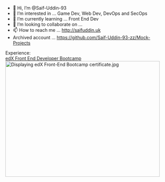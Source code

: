 - 👋 Hi, I’m @Saif-Uddin-93
- 👀 I’m interested in ... Game Dev, Web Dev, DevOps and SecOps
- 🌱 I’m currently learning ... Front End Dev
- 💞️ I’m looking to collaborate on ... 
- 📫 How to reach me ... http://saifuddin.uk
- Archived account ... https://github.com/Saif-Uddin-93-zz/Mock-Projects

Experience:<br />
<a href="https://skillsbootcamp.credential.getsmarter.com/71d6e16e-7bd2-48f5-89b5-e43e7f098fdd">edX Front End Developer Bootcamp</a>
<br />
<img src="https://lh3.googleusercontent.com/u/0/drive-viewer/AKGpihaI4URm6zDzyNaWv1Q2HZ4nqov9KN5c8SGhWGmFMCIMVM-S5APpkKtd1ZhiXnZJD-9Z9W22ebDaNAxzaI5vjrTPbInuig=w2560-h1278" width="480" height="360" alt="Displaying edX Front-End Bootcamp certificate.jpg" aria-hidden="true">

<!---
Saif-Uddin-93/Saif-Uddin-93 is a ✨ special ✨ repository because its `README.md` (this file) appears on your GitHub profile.
You can click the Preview link to take a look at your changes.
--->
